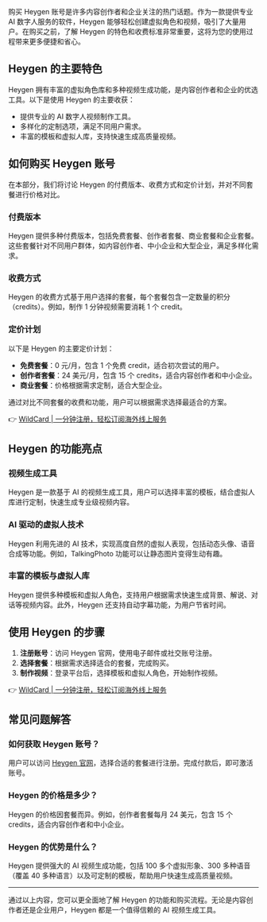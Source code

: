 购买 Heygen 账号是许多内容创作者和企业关注的热门话题。作为一款提供专业 AI 数字人服务的软件，Heygen 能够轻松创建虚拟角色和视频，吸引了大量用户。在购买之前，了解 Heygen 的特色和收费标准非常重要，这将为您的使用过程带来更多便捷和省心。

## Heygen 的主要特色

Heygen 拥有丰富的虚拟角色库和多种视频生成功能，是内容创作者和企业的优选工具。以下是使用 Heygen 的主要收获：

- 提供专业的 AI 数字人视频制作工具。
- 多样化的定制选项，满足不同用户需求。
- 丰富的模板和虚拟人库，支持快速生成高质量视频。

## 如何购买 Heygen 账号

在本部分，我们将讨论 Heygen 的付费版本、收费方式和定价计划，并对不同套餐进行价格对比。

### 付费版本

Heygen 提供多种付费版本，包括免费套餐、创作者套餐、商业套餐和企业套餐。这些套餐针对不同用户群体，如内容创作者、中小企业和大型企业，满足多样化需求。

### 收费方式

Heygen 的收费方式基于用户选择的套餐，每个套餐包含一定数量的积分（credits）。例如，制作 1 分钟视频需要消耗 1 个 credit。

### 定价计划

以下是 Heygen 的主要定价计划：

- **免费套餐**：0 元/月，包含 1 个免费 credit，适合初次尝试的用户。
- **创作者套餐**：24 美元/月，包含 15 个 credits，适合内容创作者和中小企业。
- **商业套餐**：价格根据需求定制，适合大型企业。

通过对比不同套餐的收费和功能，用户可以根据需求选择最适合的方案。

👉 [WildCard | 一分钟注册，轻松订阅海外线上服务](https://bit.ly/bewildcard)

## Heygen 的功能亮点

### 视频生成工具

Heygen 是一款基于 AI 的视频生成工具，用户可以选择丰富的模板，结合虚拟人库进行定制，快速生成专业级视频内容。

### AI 驱动的虚拟人技术

Heygen 利用先进的 AI 技术，实现高度自然的虚拟人表现，包括动态头像、语音合成等功能。例如，TalkingPhoto 功能可以让静态图片变得生动有趣。

### 丰富的模板与虚拟人库

Heygen 提供多种模板和虚拟人角色，支持用户根据需求快速生成背景、解说、对话等视频内容。此外，Heygen 还支持自动字幕功能，为用户节省时间。

## 使用 Heygen 的步骤

1. **注册账号**：访问 Heygen 官网，使用电子邮件或社交账号注册。
2. **选择套餐**：根据需求选择适合的套餐，完成购买。
3. **制作视频**：登录平台后，选择模板和虚拟人角色，开始制作视频。

👉 [WildCard | 一分钟注册，轻松订阅海外线上服务](https://bit.ly/bewildcard)

## 常见问题解答

### 如何获取 Heygen 账号？

用户可以访问 [Heygen 官网](https://bit.ly/bewildcard)，选择合适的套餐进行注册。完成付款后，即可激活账号。

### Heygen 的价格是多少？

Heygen 的价格因套餐而异。例如，创作者套餐每月 24 美元，包含 15 个 credits，适合内容创作者和中小企业。

### Heygen 的优势是什么？

Heygen 提供强大的 AI 视频生成功能，包括 100 多个虚拟形象、300 多种语音（覆盖 40 多种语言）以及可定制的模板，帮助用户快速生成高质量视频。

---

通过以上内容，您可以更全面地了解 Heygen 的功能和购买流程。无论是内容创作者还是企业用户，Heygen 都是一个值得信赖的 AI 视频生成工具。